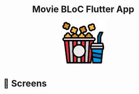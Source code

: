 <h1 align="center">
Movie BLoC Flutter App
</h1>

<p align="center">
    <img src="assets/logo.png" width="140" height="140">
</p>

# :iphone: Screens

